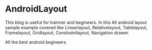 # AndroidLayout

This blog is useful for trainner and begineers.
In this All android layout sample example covered like Linearlayout, Relativelayout, Tablelayout, Framelayout, Gridlayout, Constraintlayout, Navigation drawer.

All the best android begineers.
